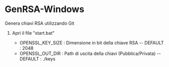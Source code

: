 # GenRSA-Windows
Genera chiavi RSA utilizzando Git 

1) Apri il file "start.bat"    
 
    - OPENSSL_KEY_SIZE : Dimensione in bit della chiave RSA -- DEFAULT : 2048
    - OPENSSL_OUT_DIR : Path di uscita della chiavi (Pubblica/Privata) -- DEFAULT : ./keys